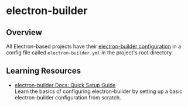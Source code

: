# electron-builder

## Overview

All Electron-based projects have their [electron-builder configuration](https://electron.build/configuration.html) in a config file called `electron-builder.yml` in the project's root directory.

## Learning Resources

-   [electron-builder Docs: Quick Setup Guide](https://electron.build/#quick-setup-guide)  
    Learn the basics of configuring electron-builder by setting up a basic electron-builder configuration from scratch.
